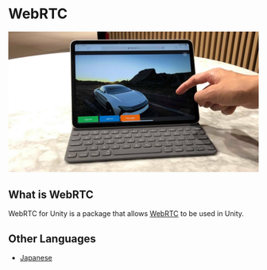 # WebRTC 

![WebRTC header](images/webrtc_header.jpg)

## What is WebRTC

WebRTC for Unity is a package that allows [WebRTC](https://webrtc.org) to be used in Unity.

## Other Languages

- [Japanese](jp/index.md)
